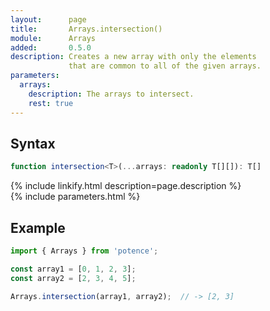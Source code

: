 ```yaml
---
layout:      page
title:       Arrays.intersection()
module:      Arrays
added:       0.5.0
description: Creates a new array with only the elements
             that are common to all of the given arrays.
parameters:
  arrays:
    description: The arrays to intersect.
    rest: true
---
```

## Syntax

```ts
function intersection<T>(...arrays: readonly T[][]): T[]
```

<div class="description">{% include linkify.html description=page.description %}</div>
{% include parameters.html %}

## Example

```ts
import { Arrays } from 'potence';

const array1 = [0, 1, 2, 3];
const array2 = [2, 3, 4, 5];

Arrays.intersection(array1, array2);  // -> [2, 3]
```
